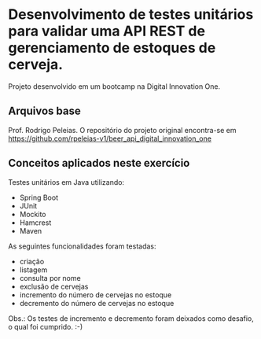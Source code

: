 # Desenvolvimento de testes unitários para validar uma API REST de gerenciamento de estoques de cerveja.

Projeto desenvolvido em um bootcamp na Digital Innovation One.

## Arquivos base
Prof. Rodrigo Peleias.
O repositório do projeto original encontra-se em https://github.com/rpeleias-v1/beer_api_digital_innovation_one

## Conceitos aplicados neste exercício
Testes unitários em Java utilizando:
* Spring Boot
* JUnit
* Mockito
* Hamcrest
* Maven

As seguintes funcionalidades foram testadas: 
* criação
* listagem
* consulta por nome
* exclusão de cervejas
* incremento do número de cervejas no estoque
* decremento do número de cervejas no estoque

Obs.: Os testes de incremento e decremento foram deixados como desafio, o qual foi cumprido. :-)
